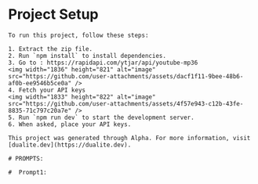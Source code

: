 # Project Setup
    
    To run this project, follow these steps:
    
    1. Extract the zip file.
    2. Run `npm install` to install dependencies.
    3. Go to : https://rapidapi.com/ytjar/api/youtube-mp36 
    <img width="1836" height="821" alt="image" src="https://github.com/user-attachments/assets/dacf1f11-9bee-48b6-af0b-ee9546b5ce0a" /> 
    4. Fetch your API keys
    <img width="1833" height="822" alt="image" src="https://github.com/user-attachments/assets/4f57e943-c12b-43fe-8835-71c797c20a7e" />
    5. Run `npm run dev` to start the development server.
    6. When asked, place your API keys.
    
    This project was generated through Alpha. For more information, visit [dualite.dev](https://dualite.dev).

    # PROMPTS:

    #  Prompt1:
    
